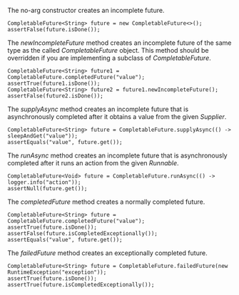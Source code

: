 
The no-arg constructor creates an incomplete future.


```
CompletableFuture<String> future = new CompletableFuture<>();
assertFalse(future.isDone());
```


The _newIncompleteFuture_ method creates an incomplete future of the same type as the called _CompletableFuture_ object. This method should be overridden if you are implementing a subclass of _CompletableFuture_.


```
CompletableFuture<String> future1 = CompletableFuture.completedFuture("value");
assertTrue(future1.isDone());
CompletableFuture<String> future2 = future1.newIncompleteFuture();
assertFalse(future2.isDone());
```


The _supplyAsync_ method creates an incomplete future that is asynchronously completed after it obtains a value from the given _Supplier_.


```
CompletableFuture<String> future = CompletableFuture.supplyAsync(() -> sleepAndGet("value"));
assertEquals("value", future.get());
```


The _runAsync_ method creates an incomplete future that is asynchronously completed after it runs an action from the given _Runnable_.


```
CompletableFuture<Void> future = CompletableFuture.runAsync(() -> logger.info("action"));
assertNull(future.get());
```


The _completedFuture_ method creates a normally completed future.


```
CompletableFuture<String> future = CompletableFuture.completedFuture("value");
assertTrue(future.isDone());
assertFalse(future.isCompletedExceptionally());
assertEquals("value", future.get());
```


The _failedFuture_ method creates an exceptionally completed future.


```
CompletableFuture<String> future = CompletableFuture.failedFuture(new RuntimeException("exception"));
assertTrue(future.isDone());
assertTrue(future.isCompletedExceptionally());
```
